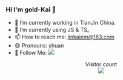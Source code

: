 ### Hi I'm gold-Kai 👋

- 🔭 I’m currently working in TianJin China.
- 🌱 I’m currently using JS & TS。
- 📫 How to reach me: jinkaiem@163.com
- 😄 Pronouns: shuan
- 👏 Follow Me: [![](https://img.shields.io/github/followers/anncwb?label=follow%20me&style=social)](https://github.com/gold-Kai)

<p align="center">
  Visitor count<br>
  <img src="https://profile-counter.glitch.me/anncwb/count.svg" />
</p>
